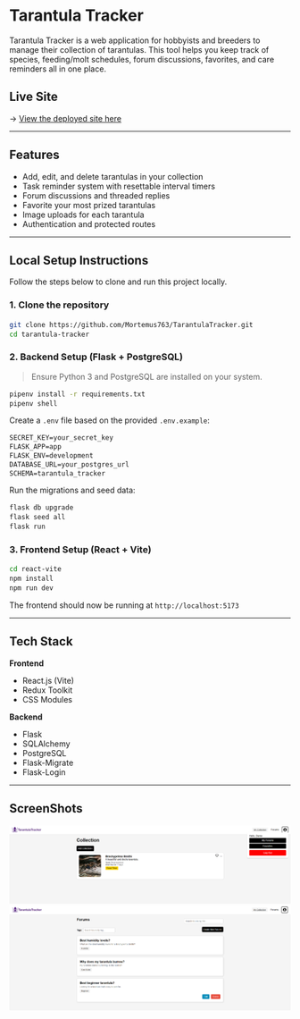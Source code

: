 #  Tarantula Tracker

Tarantula Tracker is a web application for hobbyists and breeders to manage their collection of tarantulas. This tool helps you keep track of species, feeding/molt schedules, forum discussions, favorites, and care reminders all in one place.

##  Live Site

-> [View the deployed site here](https://tarantulatracker.onrender.com)

---

##  Features

-  Add, edit, and delete tarantulas in your collection
-  Task reminder system with resettable interval timers
-  Forum discussions and threaded replies
-  Favorite your most prized tarantulas
-  Image uploads for each tarantula
-  Authentication and protected routes

---

##  Local Setup Instructions

Follow the steps below to clone and run this project locally.

### 1. Clone the repository

```bash
git clone https://github.com/Mortemus763/TarantulaTracker.git
cd tarantula-tracker
```

### 2. Backend Setup (Flask + PostgreSQL)

> Ensure Python 3 and PostgreSQL are installed on your system.

```bash
pipenv install -r requirements.txt
pipenv shell
```

Create a `.env` file based on the provided `.env.example`:

```env
SECRET_KEY=your_secret_key
FLASK_APP=app
FLASK_ENV=development
DATABASE_URL=your_postgres_url
SCHEMA=tarantula_tracker
```

Run the migrations and seed data:

```bash
flask db upgrade
flask seed all
flask run
```

### 3. Frontend Setup (React + Vite)

```bash
cd react-vite
npm install
npm run dev
```

The frontend should now be running at `http://localhost:5173`

---

##  Tech Stack

**Frontend**  
- React.js (Vite)  
- Redux Toolkit  
- CSS Modules

**Backend**  
- Flask  
- SQLAlchemy  
- PostgreSQL  
- Flask-Migrate  
- Flask-Login

---

## ScreenShots

![alt text](image.png)
![alt text](image-1.png)
